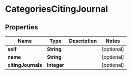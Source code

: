 

# CategoriesCitingJournal


## Properties

Name | Type | Description | Notes
------------ | ------------- | ------------- | -------------
**self** | **String** |  |  [optional]
**name** | **String** |  |  [optional]
**citingJournals** | **Integer** |  |  [optional]



